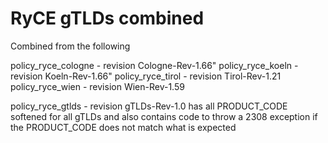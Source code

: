 RyCE gTLDs combined
===================

Combined from the following

policy_ryce_cologne - revision Cologne-Rev-1.66"
policy_ryce_koeln - revision Koeln-Rev-1.66"
policy_ryce_tirol - revision Tirol-Rev-1.21
policy_ryce_wien - revision Wien-Rev-1.59

policy_ryce_gtlds - revision gTLDs-Rev-1.0 has all PRODUCT_CODE softened for all gTLDs and also contains code to throw a 2308 exception if the PRODUCT_CODE does not match what is expected
